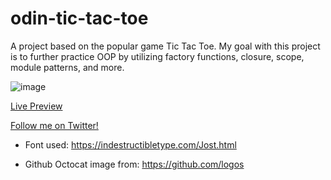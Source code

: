 # odin-tic-tac-toe
A project based on the popular game Tic Tac Toe. My goal with this project is to further practice OOP by utilizing factory functions, closure, scope, module patterns, and more. 

![image](https://user-images.githubusercontent.com/94667178/155609426-21f83a4a-33c3-4444-a4a7-3069dd5e42de.png)

[Live Preview](https://eltonbautista.github.io/odin-tic-tac-toe/)

[Follow me on Twitter!](https://twitter.com/psychtotech)


- Font used: https://indestructibletype.com/Jost.html

- Github Octocat image from: https://github.com/logos
